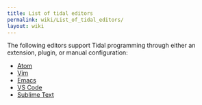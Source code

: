 ```yaml
---
title: List of tidal editors
permalink: wiki/List_of_tidal_editors/
layout: wiki
---
```


The following editors support Tidal programming through
either an extension, plugin, or manual configuration:

- [Atom](Atom "wikilink")
- [Vim](Vim "wikilink")
- [Emacs](Emacs "wikilink")
- [VS Code](VS_Code "wikilink")
- [Sublime Text](Sublime_Text "wikilink")
